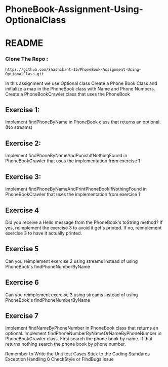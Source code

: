 # PhoneBook-Assignment-Using-OptionalClass

# README
### Clone The Repo :
```
https://github.com/Shashikant-15/PhoneBook-Assignment-Using-OptionalClass.git
```
In this assignment we use Optional class
Create a Phone Book Class and initialize a map in the PhoneBook class with Name and Phone Numbers.
Create a PhoneBookCrawler class that uses the PhoneBook
## Exercise 1:
Implement findPhoneByName in PhoneBook class that returns an optional. (No streams)

## Exercise 2:
Implement findPhoneByNameAndPunishIfNothingFound in PhoneBookCrawler that uses the implementation from exercise 1

## Exercise 3:
Implement findPhoneByNameAndPrintPhoneBookIfNothingFound in PhoneBookCrawler that uses the implementation from exercise 1

## Exercise 4
Did you receive a Hello message from the PhoneBook's toString method? If yes, reimplement the exercise 3 to avoid it get's printed. If no, reimplement exercise 3 to have it actually printed.

## Exercise 5
Can you reimplement exercise 2 using streams instead of using PhoneBook's findPhoneNumberByName

## Exercise 6
Can you reimplement exercise 3 using streams instead of using PhoneBook's findPhoneNumberByName

## Exercise 7
Implement findNameByPhoneNumber in PhoneBook class that returns an optional. Implement findPhoneNumberByNameOrNameByPhoneNumber in PhoneBookCrawler class. First search the phone book by name. If that returns nothing search the phone book by phone number.


Remember to Write the Unit test Cases
Stick to the Coding Standards
Exception Handling
0 CheckStyle or FindBugs Issue
